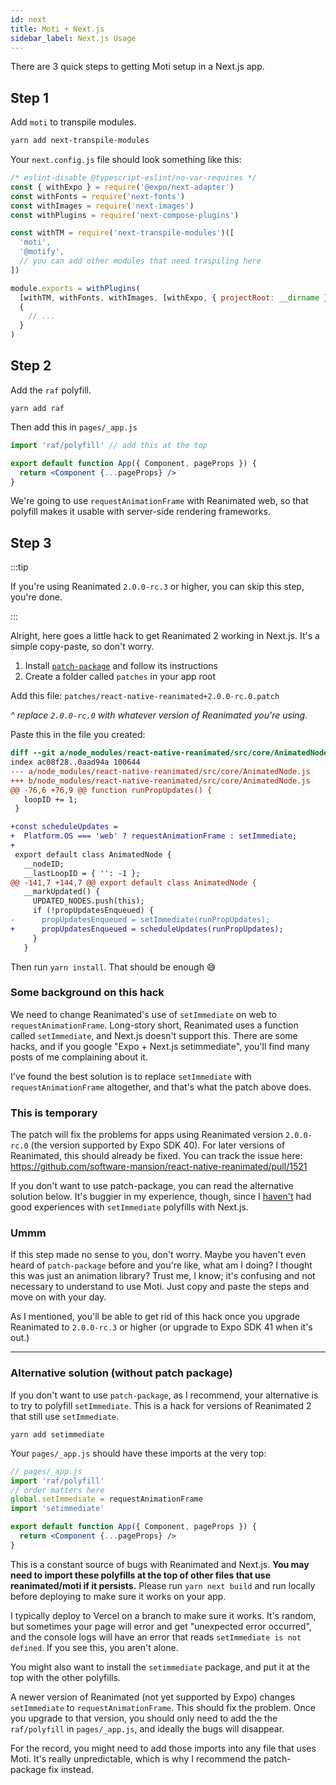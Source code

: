 ```yaml
---
id: next
title: Moti + Next.js
sidebar_label: Next.js Usage
---
```


There are 3 quick steps to getting Moti setup in a Next.js app.

## Step 1

Add `moti` to transpile modules.

```sh
yarn add next-transpile-modules
```

Your `next.config.js` file should look something like this:

```js
/* eslint-disable @typescript-eslint/no-var-requires */
const { withExpo } = require('@expo/next-adapter')
const withFonts = require('next-fonts')
const withImages = require('next-images')
const withPlugins = require('next-compose-plugins')

const withTM = require('next-transpile-modules')([
  'moti',
  '@motify',
  // you can add other modules that need traspiling here
])

module.exports = withPlugins(
  [withTM, withFonts, withImages, [withExpo, { projectRoot: __dirname }]],
  {
    // ...
  }
)
```

## Step 2

Add the `raf` polyfill.

`yarn add raf`

Then add this in `pages/_app.js`

```jsx
import 'raf/polyfill' // add this at the top

export default function App({ Component, pageProps }) {
  return <Component {...pageProps} />
}
```

We're going to use `requestAnimationFrame` with Reanimated web, so that polyfill makes it usable with server-side rendering frameworks.

## Step 3

:::tip

If you're using Reanimated `2.0.0-rc.3` or higher, you can skip this step, you're done.

:::

Alright, here goes a little hack to get Reanimated 2 working in Next.js. It's a simple copy-paste, so don't worry.

1. Install [`patch-package`](https://www.npmjs.com/package/patch-package) and follow its instructions
2. Create a folder called `patches` in your app root

Add this file: `patches/react-native-reanimated+2.0.0-rc.0.patch`

_^ replace `2.0.0-rc.0` with whatever version of Reanimated you're using._

Paste this in the file you created:

```diff
diff --git a/node_modules/react-native-reanimated/src/core/AnimatedNode.js b/node_modules/react-native-reanimated/src/core/AnimatedNode.js
index ac08f28..0aad94a 100644
--- a/node_modules/react-native-reanimated/src/core/AnimatedNode.js
+++ b/node_modules/react-native-reanimated/src/core/AnimatedNode.js
@@ -76,6 +76,9 @@ function runPropUpdates() {
   loopID += 1;
 }

+const scheduleUpdates =
+  Platform.OS === 'web' ? requestAnimationFrame : setImmediate;
+
 export default class AnimatedNode {
   __nodeID;
   __lastLoopID = { '': -1 };
@@ -141,7 +144,7 @@ export default class AnimatedNode {
   __markUpdated() {
     UPDATED_NODES.push(this);
     if (!propUpdatesEnqueued) {
-      propUpdatesEnqueued = setImmediate(runPropUpdates);
+      propUpdatesEnqueued = scheduleUpdates(runPropUpdates);
     }
   }
```

Then run `yarn install`. That should be enough 😅

### Some background on this hack

We need to change Reanimated's use of `setImmediate` on web to `requestAnimationFrame`. Long-story short, Reanimated uses a function called `setImmediate`, and Next.js doesn't support this. There are some hacks, and if you google "Expo + Next.js setimmediate", you'll find many posts of me complaining about it.

I've found the best solution is to replace `setImmediate` with `requestAnimationFrame` altogether, and that's what the patch above does.

### This is temporary

The patch will fix the problems for apps using Reanimated version `2.0.0-rc.0` (the version supported by Expo SDK 40). For later versions of Reanimated, this should already be fixed. You can track the issue here: https://github.com/software-mansion/react-native-reanimated/pull/1521

If you don't want to use patch-package, you can read the alternative solution below. It's buggier in my experience, though, since I [haven't](https://github.com/expo/expo/issues/7996) had good experiences with `setImmediate` polyfills with Next.js.

### Ummm

If this step made no sense to you, don't worry. Maybe you haven't even heard of `patch-package` before and you're like, what am I doing? I thought this was just an animation library? Trust me, I know; it's confusing and not necessary to understand to use Moti. Just copy and paste the steps and move on with your day.

As I mentioned, you'll be able to get rid of this hack once you upgrade Reanimated to `2.0.0-rc.3` or higher (or upgrade to Expo SDK 41 when it's out.)

---

### Alternative solution (without patch package)

If you don't want to use `patch-package`, as I recommend, your alternative is to try to polyfill `setImmediate`. This is a hack for versions of Reanimated 2 that still use `setImmediate`.

`yarn add setimmediate`

Your `pages/_app.js` should have these imports at the very top:

```jsx
// pages/_app.js
import 'raf/polyfill'
// order matters here
global.setImmediate = requestAnimationFrame
import 'setimmediate'

export default function App({ Component, pageProps }) {
  return <Component {...pageProps} />
}
```

This is a constant source of bugs with Reanimated and Next.js. **You may need to import these polyfills at the top of other files that use reanimated/moti if it persists.** Please run `yarn next build` and run locally before deploying to make sure it works on your app.

I typically deploy to Vercel on a branch to make sure it works. It's random, but sometimes your page will error and get "unexpected error occurred", and the console logs will have an error that reads `setImmediate is not defined`. If you see this, you aren't alone.

You might also want to install the `setimmediate` package, and put it at the top with the other polyfills.

A newer version of Reanimated (not yet supported by Expo) changes `setImmediate` to `requestAnimationFrame`. This should fix the problem. Once you upgrade to that version, you should only need to add the the `raf/polyfill` in `pages/_app.js`, and ideally the bugs will disappear.

For the record, you might need to add those imports into any file that uses Moti. It's really unpredictable, which is why I recommend the patch-package fix instead.

<!--

# Possible errors

## Null/undefined to object

When using Moti with Next.js, you might see this error:

```sh
TypeError: Cannot convert undefined or null to objec
```

Relevant issue [here](https://github.com/nandorojo/moti/issues/10).

The solution is to make sure your `babel.config.js` exports a function, following the expo docs. It should look like this:

```js
// ✅ works
module.exports = function (api) {
  api.cache(false)
  return {
    presets: ['@expo/next-adapter/babel'],
    plugins: ['react-native-reanimated/plugin'],
  }
}

// 😡 breaks
module.exports = {
  presets: ['@expo/next-adapter/babel'],
  plugins: ['react-native-reanimated/plugin'],
}
```
-->

